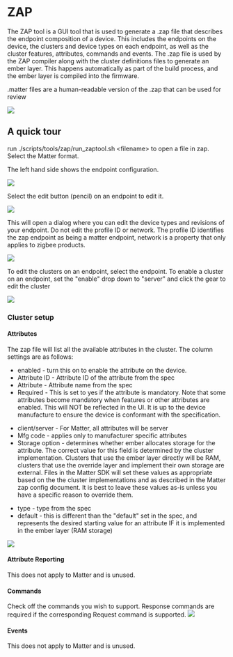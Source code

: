 # ZAP

The ZAP tool is a GUI tool that is used to generate a .zap file that describes
the endpoint composition of a device. This includes the endpoints on the device,
the clusters and device types on each endpoint, as well as the cluster features,
attributes, commands and events. The .zap file is used by the ZAP compiler along
with the cluster definitions files to generate an ember layer. This happens
automatically as part of the build process, and the ember layer is compiled into
the firmware.

.matter files are a human-readable version of the .zap that can be used for
review

![](img/zap_compiler.png)

## A quick tour

run ./scripts/tools/zap/run_zaptool.sh \<filename\> to open a file in zap.
Select the Matter format.

The left hand side shows the endpoint configuration.

![](img/zap1.png)

Select the edit button (pencil) on an endpoint to edit it.

![](img/zap2.png)

This will open a dialog where you can edit the device types and revisions of
your endpoint. Do not edit the profile ID or network. The profile ID identifies
the zap endpoint as being a matter endpoint, network is a property that only
applies to zigbee products.

![](img/zap3.png)

To edit the clusters on an endpoint, select the endpoint. To enable a cluster on
an endpoint, set the "enable" drop down to "server" and click the gear to edit
the cluster

![](img/zap4.png)

### Cluster setup

#### Attributes

The zap file will list all the available attributes in the cluster. The column
settings are as follows:

-   enabled - turn this on to enable the attribute on the device.
-   Attribute ID - Attribute ID of the attribute from the spec
-   Attribute - Attribute name from the spec
-   Required - This is set to yes if the attribute is mandatory. Note that some
    attributes become mandatory when features or other attributes are enabled.
    This will NOT be reflected in the UI. It is up to the device manufacture to
    ensure the device is conformant with the specification.

[//]:
    #
    "NOTE: Insert a link to conformance checker documentation once that is up"

-   client/server - For Matter, all attributes will be server
-   Mfg code - applies only to manufacturer specific attributes
-   Storage option - determines whether ember allocates storage for the
    attribute. The correct value for this field is determined by the cluster
    implementation. Clusters that use the ember layer directly will be RAM,
    clusters that use the override layer and implement their own storage are
    external. Files in the Matter SDK will set these values as appropriate based
    on the the cluster implementations and as described in the Matter zap config
    document. It is best to leave these values as-is unless you have a specific
    reason to override them.

[//]:
    #
    "NOTE: Insert a link to the override specification documentation once that is up"

-   type - type from the spec
-   default - this is different than the "default" set in the spec, and
    represents the desired starting value for an attribute IF it is implemented
    in the ember layer (RAM storage)

![](img/zap5.png)

#### Attribute Reporting

This does not apply to Matter and is unused.

#### Commands

Check off the commands you wish to support. Response commands are required if
the corresponding Request command is supported. ![](img/zap6.png)

#### Events

This does not apply to Matter and is unused.

